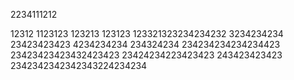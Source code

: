 2234111212

12312
1123123
123213
123123
123321323234234232
3234234234
23423423423
4234234234
234324234
234234234234234423
23423423423432423423
23424234223423423
243423423423
2342342342342343224234234
